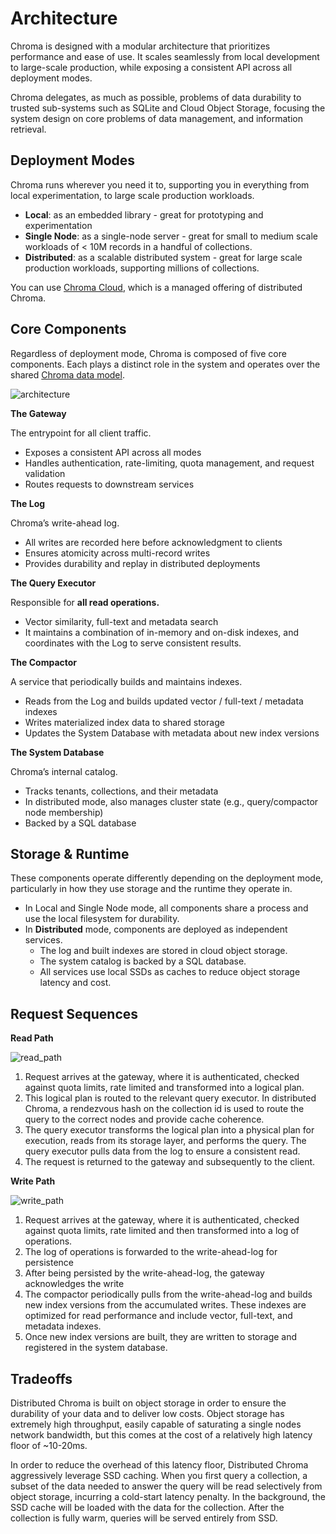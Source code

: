 # Architecture

Chroma is designed with a modular architecture that prioritizes performance and ease of use. It scales seamlessly from local development to large-scale production, while exposing a consistent API across all deployment modes.

Chroma delegates, as much as possible, problems of data durability to trusted sub-systems such as SQLite and Cloud Object Storage, focusing the system design on core problems of data management, and information retrieval.

## Deployment Modes

Chroma runs wherever you need it to, supporting you in everything from local experimentation, to large scale production workloads.

- **Local**: as an embedded library - great for prototyping and experimentation
- **Single Node**: as a single-node server - great for small to medium scale workloads of < 10M records in a handful of collections.
- **Distributed**: as a scalable distributed system - great for large scale production workloads, supporting millions of collections.

You can use [Chroma Cloud](https://www.trychroma.com/signup), which is a managed offering of distributed Chroma.

## Core Components

Regardless of deployment mode, Chroma is composed of five core components. Each plays a distinct role in the system and operates over the shared [Chroma data model](../overview/data-model.md).

![architecture](/architecture.png)

**The Gateway**

The entrypoint for all client traffic.

- Exposes a consistent API across all modes
- Handles authentication, rate-limiting, quota management, and request validation
- Routes requests to downstream services

**The Log**

Chroma’s write-ahead log.

- All writes are recorded here before acknowledgment to clients
- Ensures atomicity across multi-record writes
- Provides durability and replay in distributed deployments


**The Query Executor**

Responsible for **all read operations.**

- Vector similarity, full-text and metadata search
- It maintains a combination of in-memory and on-disk indexes, and coordinates with the Log to serve consistent results.

**The Compactor**

A service that periodically builds and maintains indexes.

- Reads from the Log and builds updated vector / full-text / metadata indexes
- Writes materialized index data to shared storage
- Updates the System Database with metadata about new index versions

**The System Database**

Chroma’s internal catalog.

- Tracks tenants, collections, and their metadata
- In distributed mode, also manages cluster state (e.g., query/compactor node membership)
- Backed by a SQL database

## **Storage & Runtime**

These components operate differently depending on the deployment mode, particularly in how they use storage and the runtime they operate in.

- In Local and Single Node mode, all components share a process and use the local filesystem for durability.
- In **Distributed** mode, components are deployed as independent services.
    - The log and built indexes are stored in cloud object storage.
    - The system catalog is backed by a SQL database.
    - All services use local SSDs as caches to reduce object storage latency and cost.

## Request Sequences

**Read Path**

![read_path](/read_path.png)

1. Request arrives at the gateway, where it is authenticated, checked against quota limits, rate limited and transformed into a logical plan.
2. This logical plan is routed to the relevant query executor. In distributed Chroma, a rendezvous hash on the collection id is used to route the query to the correct nodes and provide cache coherence.
3. The query executor transforms the logical plan into a physical plan for execution, reads from its storage layer, and performs the query. The query executor pulls data from the log to ensure a consistent read.
4. The request is returned to the gateway and subsequently to the client.

**Write Path**

![write_path](/write_path.png)

1. Request arrives at the gateway, where it is authenticated, checked against quota limits, rate limited and then transformed into a log of operations.
2. The log of operations is forwarded to the write-ahead-log for persistence
3. After being persisted by the write-ahead-log, the gateway acknowledges the write
4. The compactor periodically pulls from the write-ahead-log and builds new index versions from the accumulated writes. These indexes are optimized for read performance and include vector, full-text, and metadata indexes.
5. Once new index versions are built, they are written to storage and registered in the system database.

## Tradeoffs

Distributed Chroma is built on object storage in order to ensure the durability of your data and to deliver low costs. Object storage has extremely high throughput, easily capable of saturating a single nodes network bandwidth, but this comes at the cost of a relatively high latency floor of ~10-20ms.

In order to reduce the overhead of this latency floor, Distributed Chroma aggressively leverage SSD caching. When you first query a collection, a subset of the data needed to answer the query will be read selectively from object storage, incurring a cold-start latency penalty. In the background, the SSD cache will be loaded with the data for the collection. After the collection is fully warm, queries will be served entirely from SSD.
